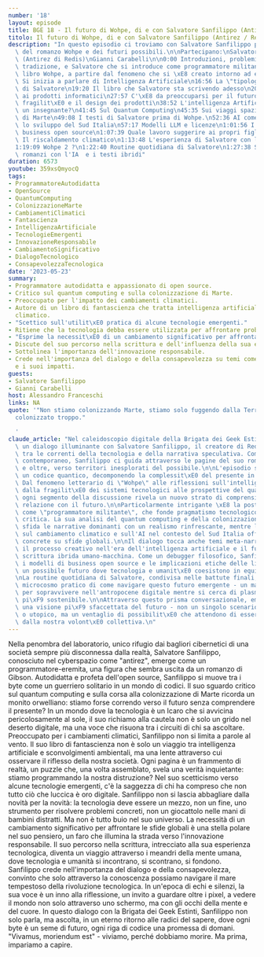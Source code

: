 ```yaml
---
number: '18'
layout: episode
title: BGE 18 - Il futuro di Wohpe, di e con Salvatore Sanfilippo (Antirez / Redis)
titolo: Il futuro di Wohpe, di e con Salvatore Sanfilippo (Antirez / Redis)
description: "In questo episodio ci troviamo con Salvatore Sanfilippo per parlare\
  \ del romanzo Wohpe e dei futuri possibili.\n\nPartecipano:\nSalvatore Sanfilippo\
  \ (Antirez di Redis)\nGianni Carabelli\n\n0:00 Introduzioni, problemi d'audio come\
  \ tradizione, e Salvatore che si introduce come programmatore militante\n6:45 Sul\
  \ libro Wohpe, a partire dal fenomeno che si \xE8 creato intorno ad esso\n12:42\
  \ Si inizia a parlare di Intelligenza Artificiale\n16:56 La \"tipologia umana\"\
  \ di Salvatore\n19:20 Il libro che Salvatore sta scrivendo adesso\n20:33 Una critica\
  \ ai prodotti informatici\n27:57 C'\xE8 da preoccuparsi per il futuro?\n35:22 Sulla\
  \ fragilit\xE0 e il design dei prodotti\n38:52 L'intelligenza Artificiale sostituir\xE0\
  \ un insegnante?\n41:45 Sul Quantum Computing\n45:35 Sui viaggi spaziali e colonizzazione\
  \ di Marte\n49:08 I testi di Salvatore prima di Wohpe.\n52:36 AI come volano per\
  \ lo sviluppo del Sud Italia\n57:17 Modelli LLM e licenze\n1:01:56 I modelli di\
  \ business open source\n1:07:39 Quale lavoro suggerire ai propri figli\n1:09:09\
  \ Il riscaldamento climatico\n1:13:48 L'esperienza di Salvatore con le reti neurali\n\
  1:19:09 Wohpe 2 ?\n1:22:40 Routine quotidiana di Salvatore\n1:27:38 Sullo scrivere\
  \ romanzi con l'IA  e i testi ibridi"
duration: 6573
youtube: 359xsQmyocQ
tags:
- ProgrammatoreAutodidatta
- OpenSource
- QuantumComputing
- ColonizzazioneMarte
- CambiamentiClimatici
- Fantascienza
- IntelligenzaArtificiale
- TecnologieEmergenti
- InnovazioneResponsabile
- CambiamentoSignificativo
- DialogoTecnologico
- ConsapevolezzaTecnologica
date: '2023-05-23'
summary:
- Programmatore autodidatta e appassionato di open source.
- Critico sul quantum computing e sulla colonizzazione di Marte.
- Preoccupato per l'impatto dei cambiamenti climatici.
- Autore di un libro di fantascienza che tratta intelligenza artificiale e cambiamento
  climatico.
- "Scettico sull'utilit\xE0 pratica di alcune tecnologie emergenti."
- Ritiene che la tecnologia debba essere utilizzata per affrontare problemi reali.
- "Esprime la necessit\xE0 di un cambiamento significativo per affrontare sfide globali."
- Discute del suo percorso nella scrittura e dell'influenza della sua esperienza tecnologica.
- Sottolinea l'importanza dell'innovazione responsabile.
- Crede nell'importanza del dialogo e della consapevolezza su temi come la tecnologia
  e i suoi impatti.
guests:
- Salvatore Sanfilippo
- Gianni Carabelli
host: Alessandro Franceschi
links: NA
quote: '"Non stiamo colonizzando Marte, stiamo solo fuggendo dalla Terra che abbiamo
  colonizzato troppo."

  '
claude_article: "Nel caleidoscopio digitale della Brigata dei Geek Estinti, emerge\
  \ un dialogo illuminante con Salvatore Sanfilippo, il creatore di Redis, che naviga\
  \ tra le correnti della tecnologia e della narrativa speculativa. Come un oracolo\
  \ contemporaneo, Sanfilippo ci guida attraverso le pagine del suo romanzo \"Wohpe\"\
  \ e oltre, verso territori inesplorati del possibile.\n\nL'episodio si snoda come\
  \ un codice quantico, decomponendo la complessit\xE0 del presente in moduli comprensibili.\
  \ Dal fenomeno letterario di \"Wohpe\" alle riflessioni sull'intelligenza artificiale,\
  \ dalla fragilit\xE0 dei sistemi tecnologici alle prospettive del quantum computing,\
  \ ogni segmento della discussione rivela un nuovo strato di comprensione della nostra\
  \ relazione con il futuro.\n\nParticolarmente intrigante \xE8 la postura di Sanfilippo\
  \ come \"programmatore militante\", che fonde pragmatismo tecnologico e visione\
  \ critica. La sua analisi del quantum computing e della colonizzazione di Marte\
  \ sfida le narrative dominanti con un realismo rinfrescante, mentre le sue riflessioni\
  \ sul cambiamento climatico e sull'AI nel contesto del Sud Italia offrono prospettive\
  \ concrete su sfide globali.\n\nIl dialogo tocca anche temi meta-narrativi, esplorando\
  \ il processo creativo nell'era dell'intelligenza artificiale e il futuro della\
  \ scrittura ibrida umano-macchina. Come un debugger filosofico, Sanfilippo esamina\
  \ i modelli di business open source e le implicazioni etiche delle licenze AI, delineando\
  \ un possibile futuro dove tecnologia e umanit\xE0 coesistono in equilibrio dinamico.\n\
  \nLa routine quotidiana di Salvatore, condivisa nelle battute finali, serve come\
  \ microcosmo pratico di come navigare questo futuro emergente - un manuale d'uso\
  \ per sopravvivere nell'antropocene digitale mentre si cerca di plasmare un domani\
  \ pi\xF9 sostenibile.\n\nAttraverso questo prisma conversazionale, emergiamo con\
  \ una visione pi\xF9 sfaccettata del futuro - non un singolo scenario distopico\
  \ o utopico, ma un ventaglio di possibilit\xE0 che attendono di essere codificate\
  \ dalla nostra volont\xE0 collettiva.\n"
---
```

Nella penombra del laboratorio, unico rifugio dai bagliori cibernetici di una società sempre più disconnessa dalla realtà, Salvatore Sanfilippo, conosciuto nel cyberspazio come "antirez", emerge come un programmatore-eremita, una figura che sembra uscita da un romanzo di Gibson. Autodidatta e profeta dell'open source, Sanfilippo si muove tra i byte come un guerriero solitario in un mondo di codici.
Il suo sguardo critico sul quantum computing e sulla corsa alla colonizzazione di Marte ricorda un monito orwelliano: stiamo forse correndo verso il futuro senza comprendere il presente? In un mondo dove la tecnologia è un Icaro che si avvicina pericolosamente al sole, il suo richiamo alla cautela non è solo un grido nel deserto digitale, ma una voce che risuona tra i circuiti di chi sa ascoltare.
Preoccupato per i cambiamenti climatici, Sanfilippo non si limita a parole al vento. Il suo libro di fantascienza non è solo un viaggio tra intelligenza artificiale e sconvolgimenti ambientali, ma una lente attraverso cui osservare il riflesso della nostra società. Ogni pagina è un frammento di realtà, un puzzle che, una volta assemblato, svela una verità inquietante: stiamo programmando la nostra distruzione?
Nel suo scetticismo verso alcune tecnologie emergenti, c'è la saggezza di chi ha compreso che non tutto ciò che luccica è oro digitale. Sanfilippo non si lascia abbagliare dalla novità per la novità: la tecnologia deve essere un mezzo, non un fine, uno strumento per risolvere problemi concreti, non un giocattolo nelle mani di bambini distratti.
Ma non è tutto buio nel suo universo. La necessità di un cambiamento significativo per affrontare le sfide globali è una stella polare nel suo pensiero, un faro che illumina la strada verso l'innovazione responsabile. Il suo percorso nella scrittura, intrecciato alla sua esperienza tecnologica, diventa un viaggio attraverso i meandri della mente umana, dove tecnologia e umanità si incontrano, si scontrano, si fondono.
Sanfilippo crede nell'importanza del dialogo e della consapevolezza, convinto che solo attraverso la conoscenza possiamo navigare il mare tempestoso della rivoluzione tecnologica. In un'epoca di echi e silenzi, la sua voce è un inno alla riflessione, un invito a guardare oltre i pixel, a vedere il mondo non solo attraverso uno schermo, ma con gli occhi della mente e del cuore.
In questo dialogo con la Brigata dei Geek Estinti, Sanfilippo non solo parla, ma ascolta, in un eterno ritorno alle radici del sapere, dove ogni byte è un seme di futuro, ogni riga di codice una promessa di domani. "Vivamus, moriendum est" - viviamo, perché dobbiamo morire. Ma prima, impariamo a capire.
